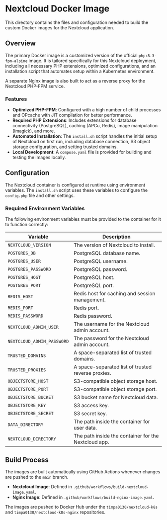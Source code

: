 # Nextcloud Docker Image

This directory contains the files and configuration needed to build the custom Docker images for the Nextcloud application.

## Overview

The primary Docker image is a customized version of the official `php:8.3-fpm-alpine` image. It is tailored specifically for this Nextcloud deployment, including all necessary PHP extensions, optimized configurations, and an installation script that automates setup within a Kubernetes environment.

A separate Nginx image is also built to act as a reverse proxy for the Nextcloud PHP-FPM service.

### Features

- **Optimized PHP-FPM**: Configured with a high number of child processes and OPcache with JIT compilation for better performance.
- **Required PHP Extensions**: Includes extensions for database connectivity (PostgreSQL), caching (APCu, Redis), image manipulation (Imagick), and more.
- **Automated Installation**: The `install.sh` script handles the initial setup of Nextcloud on first run, including database connection, S3 object storage configuration, and setting trusted domains.
- **Local Development**: A `compose.yaml` file is provided for building and testing the images locally.

## Configuration

The Nextcloud container is configured at runtime using environment variables. The `install.sh` script uses these variables to configure the `config.php` file and other settings.

### Required Environment Variables

The following environment variables must be provided to the container for it to function correctly:

| Variable                   | Description                                         |
| -------------------------- | --------------------------------------------------- |
| `NEXTCLOUD_VERSION`        | The version of Nextcloud to install.                |
| `POSTGRES_DB`              | PostgreSQL database name.                           |
| `POSTGRES_USER`            | PostgreSQL username.                                |
| `POSTGRES_PASSWORD`        | PostgreSQL password.                                |
| `POSTGRES_HOST`            | PostgreSQL host.                                    |
| `POSTGRES_PORT`            | PostgreSQL port.                                    |
| `REDIS_HOST`               | Redis host for caching and session management.      |
| `REDIS_PORT`               | Redis port.                                         |
| `REDIS_PASSWORD`           | Redis password.                                     |
| `NEXTCLOUD_ADMIN_USER`     | The username for the Nextcloud admin account.       |
| `NEXTCLOUD_ADMIN_PASSWORD` | The password for the Nextcloud admin account.       |
| `TRUSTED_DOMAINS`          | A space-separated list of trusted domains.          |
| `TRUSTED_PROXIES`          | A space-separated list of trusted reverse proxies.  |
| `OBJECTSTORE_HOST`         | S3-compatible object storage host.                  |
| `OBJECTSTORE_PORT`         | S3-compatible object storage port.                  |
| `OBJECTSTORE_BUCKET`       | S3 bucket name for Nextcloud data.                  |
| `OBJECTSTORE_KEY`          | S3 access key.                                      |
| `OBJECTSTORE_SECRET`       | S3 secret key.                                      |
| `DATA_DIRECTORY`           | The path inside the container for user data.        |
| `NEXTCLOUD_DIRECTORY`      | The path inside the container for the Nextcloud app.|

## Build Process

The images are built automatically using GitHub Actions whenever changes are pushed to the `main` branch.

-   **Nextcloud Image**: Defined in `.github/workflows/build-nextcloud-image.yaml`.
-   **Nginx Image**: Defined in `.github/workflows/build-nginx-image.yaml`.

The images are pushed to Docker Hub under the `timpa0130/nextcloud-k8s` and `timpa0130/nextcloud-k8s-nginx` repositories. 